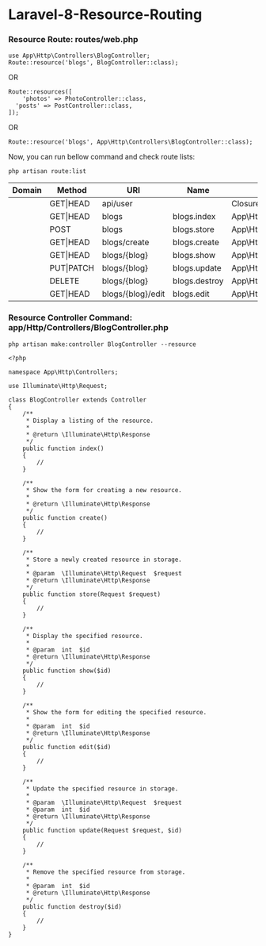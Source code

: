 # Laravel-8-Resource-Routing

### Resource Route: routes/web.php

```
use App\Http\Controllers\BlogController;
Route::resource('blogs', BlogController::class);
```
OR
```
Route::resources([
	'photos' => PhotoController::class,
  'posts' => PostController::class,
]);
```
OR

```
Route::resource('blogs', App\Http\Controllers\BlogController::class);
```
Now, you can run bellow command and check route lists:

```
php artisan route:list
```

Domain | Method | URI | Name | Action | Middleware 
--- | --- | --- | --- |--- |--- |
| | GET\|HEAD | api\/user | | Closure | api,auth:api
| | GET\|HEAD | blogs | blogs.index | App\Http\Controllers\BlogController@index | api,auth:api
| | POST | blogs | blogs.store | App\Http\Controllers\BlogController@store | web
| | GET\|HEAD | blogs/create | blogs.create | App\Http\Controllers\BlogController@create | web
| | GET\|HEAD | blogs/{blog} | blogs.show | App\Http\Controllers\BlogController@show | web
| | PUT\|PATCH | blogs/{blog} | blogs.update | App\Http\Controllers\BlogController@update | web
| | DELETE | blogs/{blog} | blogs.destroy | App\Http\Controllers\BlogController@destroy | web
| | GET\|HEAD | blogs/{blog}/edit | blogs.edit | App\Http\Controllers\BlogController@edit | web

### Resource Controller Command: app/Http/Controllers/BlogController.php
```
php artisan make:controller BlogController --resource
```

```
<?php

namespace App\Http\Controllers;

use Illuminate\Http\Request;

class BlogController extends Controller
{
    /**
     * Display a listing of the resource.
     *
     * @return \Illuminate\Http\Response
     */
    public function index()
    {
        //
    }

    /**
     * Show the form for creating a new resource.
     *
     * @return \Illuminate\Http\Response
     */
    public function create()
    {
        //
    }

    /**
     * Store a newly created resource in storage.
     *
     * @param  \Illuminate\Http\Request  $request
     * @return \Illuminate\Http\Response
     */
    public function store(Request $request)
    {
        //
    }

    /**
     * Display the specified resource.
     *
     * @param  int  $id
     * @return \Illuminate\Http\Response
     */
    public function show($id)
    {
        //
    }

    /**
     * Show the form for editing the specified resource.
     *
     * @param  int  $id
     * @return \Illuminate\Http\Response
     */
    public function edit($id)
    {
        //
    }

    /**
     * Update the specified resource in storage.
     *
     * @param  \Illuminate\Http\Request  $request
     * @param  int  $id
     * @return \Illuminate\Http\Response
     */
    public function update(Request $request, $id)
    {
        //
    }

    /**
     * Remove the specified resource from storage.
     *
     * @param  int  $id
     * @return \Illuminate\Http\Response
     */
    public function destroy($id)
    {
        //
    }
}
```




















